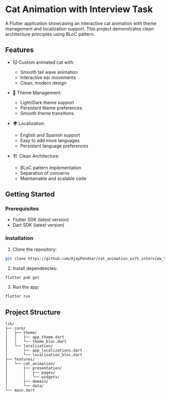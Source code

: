 # Cat Animation with Interview Task

A Flutter application showcasing an interactive cat animation with theme management and localization support. This project demonstrates clean architecture principles using BLoC pattern.

## Features

- 🐱 Custom animated cat with:
  - Smooth tail wave animation
  - Interactive ear movements
  - Clean, modern design

- 🎨 Theme Management:
  - Light/Dark theme support
  - Persistent theme preferences
  - Smooth theme transitions

- 🌍 Localization:
  - English and Spanish support
  - Easy to add more languages
  - Persistent language preferences

- 🏗 Clean Architecture:
  - BLoC pattern implementation
  - Separation of concerns
  - Maintainable and scalable code

## Getting Started

### Prerequisites
- Flutter SDK (latest version)
- Dart SDK (latest version)

### Installation

1. Clone the repository:
```bash
git clone https://github.com/AjayPendkar/cat_animation_with_interview_task.git
```

2. Install dependencies:
```bash
flutter pub get
```

3. Run the app:
```bash
flutter run
```

## Project Structure

```
lib/
├── core/
│   ├── theme/
│   │   ├── app_theme.dart
│   │   └── theme_bloc.dart
│   └── localization/
│       ├── app_localizations.dart
│       └── localization_bloc.dart
├── features/
│   └── cat_animation/
│       ├── presentation/
│       │   ├── pages/
│       │   └── widgets/
│       ├── domain/
│       └── data/
└── main.dart
```

